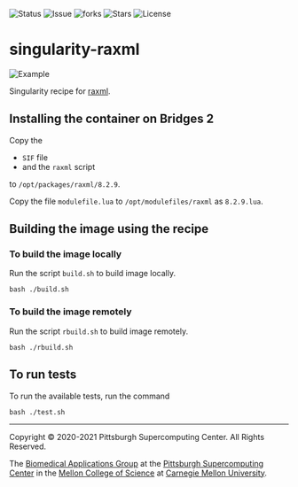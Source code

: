 ![Status](https://github.com/icaoberg/singularity-raxml/actions/workflows/main.yml/badge.svg)
![Issue](https://img.shields.io/github/issues/icaoberg/singularity-raxml)
![forks](https://img.shields.io/github/forks/icaoberg/singularity-raxml)
![Stars](https://img.shields.io/github/stars/icaoberg/singularity-raxml)
![License](https://img.shields.io/github/license/icaoberg/singularity-raxml)

# singularity-raxml

![Example](https://camo.githubusercontent.com/88a0cb35f42e02e28b0433d4b5e0029e52e723d8feb8df753e1ed06a5161db56/68747470733a2f2f692e696d6775722e636f6d2f7a31394f5978452e676966)

Singularity recipe for [raxml](https://cme.h-its.org/exelixis/web/software/raxml).

## Installing the container on Bridges 2
Copy the

* `SIF` file
* and the `raxml` script

to `/opt/packages/raxml/8.2.9`.

Copy the file `modulefile.lua` to `/opt/modulefiles/raxml` as `8.2.9.lua`.

## Building the image using the recipe

### To build the image locally
Run the script `build.sh` to build image locally.

```
bash ./build.sh
````

### To build the image remotely
Run the script `rbuild.sh` to build image remotely.

```
bash ./rbuild.sh
```

## To run tests
To run the available tests, run the command

```
bash ./test.sh
```

---
Copyright © 2020-2021 Pittsburgh Supercomputing Center. All Rights Reserved.

The [Biomedical Applications Group](https://www.psc.edu/biomedical-applications/) at the [Pittsburgh Supercomputing
Center](http://www.psc.edu) in the [Mellon College of Science](https://www.cmu.edu/mcs/) at [Carnegie Mellon University](http://www.cmu.edu).
